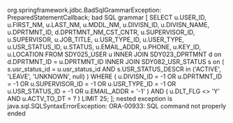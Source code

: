 org.springframework.jdbc.BadSqlGrammarException: PreparedStatementCallback; bad SQL grammar [ SELECT   u.USER_ID,   u.FIRST_NM,   u.LAST_NM,   u.MDDL_NM,   u.DIVISN_ID,   u.DIVISN_NAME,   u.DPRTMNT_ID,   d.DPRTMNT_NM_CST_CNTR,   u.SUPERVISOR_ID,   u.SUPERVISOR,   u.JOB_TITLE,   u.USR_TYPE_ID,   u.USER_TYPE,   u.USR_STATUS_ID,   u.STATUS,   u.EMAIL_ADDR,   u.PHONE,   u.KEY_ID,   u.LOCATION FROM SDY025_USER u INNER JOIN SDY023_DPRTMNT d on d.DPRTMNT_ID = u.DPRTMNT_ID INNER JOIN SDY082_USR_STATUS s on    (     s.usr_status_id = u.usr_status_id     AND s.USR_STATUS_DESCR in ('ACTIVE', 'LEAVE', 'UNKNOWN', null)   ) WHERE    (     u.DIVISN_ID = -1     OR u.DPRTMNT_ID = -1     OR u.SUPERVISOR_ID = -1     OR u.USR_TYPE_ID = -1     OR u.USR_STATUS_ID = -1     OR u.EMAIL_ADDR = '-1'   ) AND   (     u.DLT_FLG <> 'Y'     AND u.ACTV_TO_DT = ?    )   LIMIT 25; ]; nested exception is java.sql.SQLSyntaxErrorException: ORA-00933: SQL command not properly ended
